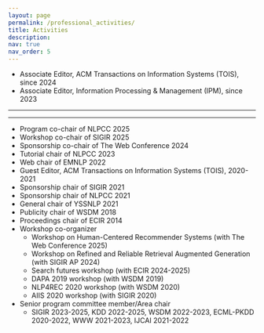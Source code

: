 ```yaml
---
layout: page
permalink: /professional_activities/
title: Activities
description: 
nav: true
nav_order: 5
---
```


- Associate Editor, ACM Transactions on Information Systems (TOIS), since 2024 
- Associate Editor, Information Processing & Management (IPM), since 2023  
---
---
- Program co-chair of NLPCC 2025
- Workshop co-chair of SIGIR 2025
- Sponsorship co-chair of The Web Conference 2024
- Tutorial chair of NLPCC 2023
- Web chair of EMNLP 2022
- Guest Editor, ACM Transactions on Information Systems (TOIS), 2020-2021
- Sponsorship chair of SIGIR 2021
- Sponsorship chair of NLPCC 2021
- General chair of YSSNLP 2021
- Publicity chair of WSDM 2018
- Proceedings chair of ECIR 2014
- Workshop co-organizer
	- Workshop on Human-Centered Recommender Systems (with The Web Conference 2025)
	- Workshop on Refined and Reliable Retrieval Augmented Generation (with SIGIR AP 2024)
	- Search futures workshop (with ECIR 2024-2025)
	- DAPA 2019 workshop (with WSDM 2019)
	- NLP4REC 2020 workshop (with WSDM 2020)
	- AIIS 2020 workshop (with SIGIR 2020)
- Senior program committee member/Area chair
	- SIGIR 2023-2025, KDD 2022-2025, WSDM 2022-2023, ECML-PKDD 2020-2022, WWW 2021-2023, IJCAI 2021-2022
